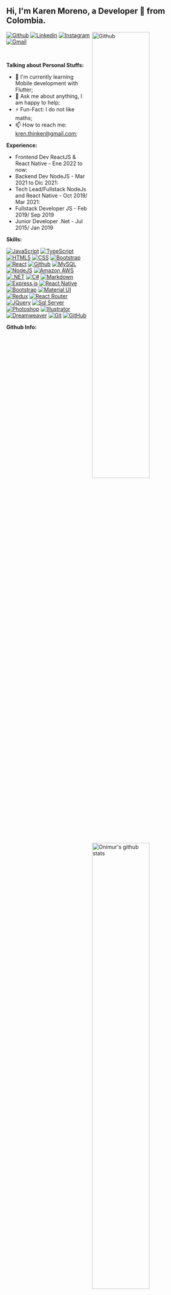 <!-- Your title -->
## Hi, I'm Karen Moreno, a Developer 🚀 from Colombia.


<!-- Any image aligned to the right. Beware the width -->
<img width="55%" align="right" alt="Github" src="https://cdn.sparkfun.com/assets/home_page_posts/1/4/7/0/femalecodertocat.png" />

<!-- Your badges
You can use the website to generate badges: https://shields.io/
-->
[![Github](https://img.shields.io/badge/-Github-000?style=flat&logo=Github&logoColor=white)](https://github.com/kremvalo)
[![Linkedin](https://img.shields.io/badge/-LinkedIn-blue?style=flat&logo=Linkedin&logoColor=white)](https://www.linkedin.com/in/karen-moreno-arevalo-447a8962/)
[![Instagram](https://img.shields.io/badge/-Instagram-c13584?style=flat&labelColor=c13584&logo=instagram&logoColor=white)](https://www.instagram.com/kremvalo/)
[![Gmail](https://img.shields.io/badge/-Gmail-c14438?style=flat&logo=Gmail&logoColor=white)](mailto:kren.thinker@gmail.com)

&nbsp;

<!-- Talking about you -->
**Talking about Personal Stuffs:**

<!-- -- 👨🏽‍💻 I’m currently working on [Imaginamos](https://www.imaginamos.com); -->
- 🌱 I'm currently learning Mobile development with Flutter; 
- 💬 Ask me about anything, I am happy to help;
- ⚡️ Fun-Fact: I do not like maths;
- 📫 How to reach me: kren.thinker@gmail.com;

**Experience:**

- Frontend Dev ReactJS & React Native - Ene 2022 to now: 
- Backend Dev NodeJS - Mar 2021 to Dic 2021: 
- Tech Lead/Fullstack NodeJs and React Native - Oct 2019/ Mar 2021: 
- Fullstack Developer JS - Feb 2019/ Sep 2019 
- Junior Developer .Net - Jul 2015/ Jan 2019

**Skills:** 

[![JavaScript](https://img.shields.io/badge/JavaScript-F7DF1E?style=for-the-badge&logo=javascript&logoColor=black)]()
[![TypeScript](https://img.shields.io/badge/TypeScript-007ACC?style=for-the-badge&logo=typescript&logoColor=white)]()
[![HTML5](https://img.shields.io/badge/HTML-239120?style=for-the-badge&logo=html5&logoColor=white)](https://developer.mozilla.org/es/docs/Web/HTML)
[![CSS](https://img.shields.io/badge/CSS-239120?&style=for-the-badge&logo=css3&logoColor=white)]()
[![Bootstrap](https://img.shields.io/badge/-Bootstrap-563D7C?style=flat-square&logo=bootstrap&link=https://github.com/LuizCarlosAbbott/)]()
[![React](https://img.shields.io/badge/React-20232A?style=for-the-badge&logo=react&logoColor=61DAFB)]()
[![Github](https://img.shields.io/badge/GitHub-100000?style=for-the-badge&logo=github&logoColor=white)](https://github.com/)
[![MySQL](https://img.shields.io/badge/MySQL-00000F?style=for-the-badge&logo=mysql&logoColor=white)](https://www.mysql.com/)
[![NodeJS](https://img.shields.io/badge/Node.js-43853D?style=for-the-badge&logo=node.js&logoColor=white)]()
[![Amazon AWS](https://img.shields.io/badge/Amazon_AWS-232F3E?style=for-the-badge&logo=amazon-aws&logoColor=white)](https://aws.amazon.com/es/)
[![.NET](https://img.shields.io/badge/.NET-5C2D91?style=for-the-badge&logo=.net&logoColor=white)](https://dotnet.microsoft.com)
[![C#](https://img.shields.io/badge/C%23-239120?style=for-the-badge&logo=c-sharp&logoColor=white)]()
[![Markdown](https://img.shields.io/badge/Markdown-000000?style=for-the-badge&logo=markdown&logoColor=white)]()
[![Express.js](https://img.shields.io/badge/Express.js-404D59?style=for-the-badge)]()
[![React Native](https://img.shields.io/badge/React_Native-20232A?style=for-the-badge&logo=react&logoColor=61DAFB)]()
[![Bootstrap](https://img.shields.io/badge/Bootstrap-563D7C?style=for-the-badge&logo=bootstrap&logoColor=white)]()
[![Material UI](https://img.shields.io/badge/Material--UI-0081CB?style=for-the-badge&logo=material-ui&logoColor=white)]()
[![Redux](https://img.shields.io/badge/Redux-593D88?style=for-the-badge&logo=redux&logoColor=white)]()
[![React Router](https://img.shields.io/badge/React_Router-CA4245?style=for-the-badge&logo=react-router&logoColor=white)]()
[![JQuery](https://img.shields.io/badge/jQuery-0769AD?style=for-the-badge&logo=jquery&logoColor=white)]()
[![Sql Server](https://img.shields.io/badge/Microsoft_SQL_Server-CC2927?style=for-the-badge&logo=microsoft-sql-server&logoColor=white)]()
[![Photoshop](https://aleen42.github.io/badges/src/photoshop.svg)]()
[![Illustrator](https://aleen42.github.io/badges/src/illustrator.svg)]()
[![Dreamweaver](https://aleen42.github.io/badges/src/dreamweaver.svg)]()
[![Git](https://img.shields.io/badge/-Git-black?style=flat-square&logo=git&link=https://git-scm.com/)](https://git-scm.com/)
[![GitHub](https://img.shields.io/badge/-GitHub-181717?style=flat-square&logo=github&link=https://github.com/)](https://github.com/)



**Github Info:** 
<!-- Your github readme stats
You can use this api: https://github.com/anuraghazra/github-readme-stats
-->
<p>
  <a href="https://github.com/onimur/handle-path-oz">
    <img width="55%" align="right" alt="Onimur's github stats" src="https://github-readme-stats.vercel.app/api?username=kremvalo&show_icons=true&hide_border=true"/>
    <img
    align="left"
    height="270em"
    alt="kremvalo"
    src="https://github-readme-stats.vercel.app/api/top-langs/?username=kremvalo&theme=buefy&title_color=3081EC&icon_color=FFA500&text_color=000000&bg_color=FFFFFF&hide_border=true"
  />
  </a>
  <!-- Your languages and tools. Be careful with the alignment. 
  You can use this sites to get logos: https://www.vectorlogo.zone or https://simpleicons.org/
  -->
 
</p>



